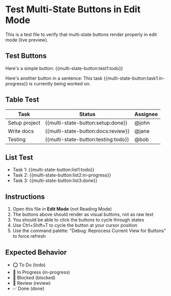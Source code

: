 # Test Multi-State Buttons in Edit Mode

This is a test file to verify that multi-state buttons render properly in edit mode (live preview).

## Test Buttons

Here's a simple button: {{multi-state-button:test1:todo}}

Here's another button in a sentence: This task {{multi-state-button:task1:in-progress}} is currently being worked on.

## Table Test

| Task | Status | Assignee |
|------|--------|----------|
| Setup project | {{multi-state-button:setup:done}} | @john |
| Write docs | {{multi-state-button:docs:review}} | @jane |
| Testing | {{multi-state-button:testing:todo}} | @bob |

## List Test

- Task 1: {{multi-state-button:list1:todo}}
- Task 2: {{multi-state-button:list2:in-progress}}
- Task 3: {{multi-state-button:list3:done}}

## Instructions

1. Open this file in **Edit Mode** (not Reading Mode)
2. The buttons above should render as visual buttons, not as raw text
3. You should be able to click the buttons to cycle through states
4. Use Ctrl+Shift+T to cycle the button at your cursor position
5. Use the command palette: "Debug: Reprocess Current View for Buttons" to force refresh

## Expected Behavior

- ⭕ To Do (todo)
- 🔄 In Progress (in-progress) 
- 🚫 Blocked (blocked)
- 👀 Review (review)
- ✅ Done (done)
